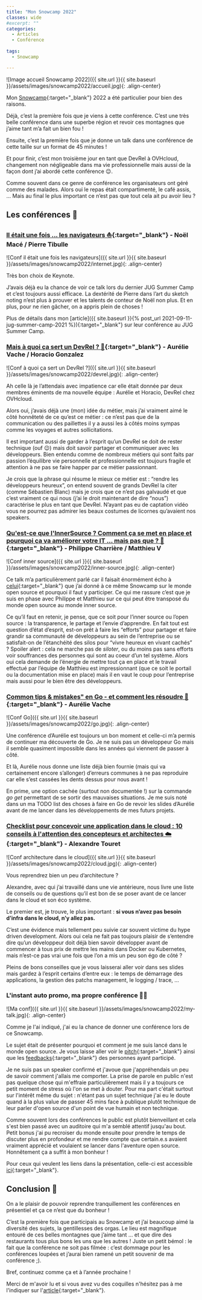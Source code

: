 ```yaml
---
title: "Mon Snowcamp 2022"
classes: wide
#excerpt: ""
categories:
  - Articles
  - Conférence
  
tags:
  - Snowcamp

---
```

![Image accueil Snowcamp 2022]({{ site.url }}{{ site.baseurl }}/assets/images/snowcamp2022/accueil.jpg){: .align-center}


Mon [Snowcamp](https://snowcamp.io/fr/){:target="_blank"} 2022 a été particulier pour bien des raisons.

Déjà, c’est la première fois que je viens à cette conférence.
C’est une très belle conférence dans une superbe région et revoir ces montagnes que j’aime tant m’a fait un bien fou !

Ensuite, c’est la première fois que je donne un talk dans une conférence de cette taille sur un format de 45 minutes !

Et pour finir, c’est mon troisième jour en tant que DevRel à OVHcloud, changement non négligeable dans ma vie professionnelle mais aussi de la façon dont j’ai abordé cette conférence :wink:.

Comme souvent dans ce genre de conférence les organisateurs ont géré comme des malades.
Alors oui le repas était compartimenté, le café assis, … Mais au final le plus important ce n’est pas que tout cela ait pu avoir lieu ?


## Les conférences 💬

### [Il était une fois ... les navigateurs :sailboat:](https://snowcamp2022.sched.com/event/qa5F/il-etait-une-fois-les-navigateurs-nulb){:target="_blank"} - Noël Macé / Pierre Tibulle

![Conf il était une fois les navigateurs]({{ site.url }}{{ site.baseurl }}/assets/images/snowcamp2022/internet.jpg){: .align-center}


Très bon choix de Keynote.

J’avais déjà eu la chance de voir ce talk lors du dernier JUG Summer Camp et c’est toujours aussi efficace.
La dextérité de Pierre dans l’art du sketch noting n’est plus à prouver et les talents de conteur de Noël non plus.
Et en plus, pour ne rien gâcher, on a appris plein de choses !

Plus de détails dans mon [article]({{ site.baseurl }}{% post_url 2021-09-11-jug-summer-camp-2021 %}){:target="_blank"} sur leur conférence au JUG Summer Camp.

### [Mais à quoi ça sert un DevRel ? :unicorn:](https://snowcamp2022.sched.com/event/qHPo/mais-a-quoi-ca-sert-un-devrel){:target="_blank"} - Aurélie Vache / Horacio Gonzalez

![Conf à quoi ça sert un DevRel ?]({{ site.url }}{{ site.baseurl }}/assets/images/snowcamp2022/devrel.jpg){: .align-center}


Ah celle là je l’attendais avec impatience car elle était donnée par deux membres éminents de ma nouvelle équipe : Aurélie et Horacio, DevRel chez OVHcloud.

Alors oui, j’avais déjà une (mon) idée du métier, mais j’ai vraiment aimé le côté honnêteté de ce qu’est ce métier : ce n’est pas que de la communication ou des paillettes il y a aussi les à côtés moins sympas comme les voyages et autres sollicitations.

Il est important aussi de garder à l’esprit qu’un DevRel se doit de rester technique (ouf :wink:) mais doit savoir partager et communiquer avec les développeurs.
Bien entendu comme de nombreux métiers qui sont faits par passion l’équilibre vie personnelle et professionnelle est toujours fragile et attention à ne pas se faire happer par ce métier passionnant.

Je crois que la phrase qui résume le mieux ce métier est : “rendre les développeurs heureux”, on entend souvent de grands DevRel la citer (comme Sébastien Blanc) mais je crois que ce n’est pas galvaudé et que c’est vraiment ce qui nous (j’ai le droit maintenant de dire “nous”) caractérise le plus en tant que DevRel.
N’ayant pas eu de captation vidéo vous ne pourrez pas admirer les beaux costumes de licornes qu’avaient nos speakers.

### [Qu'est-ce que l'InnerSource ? Comment ça se met en place et pourquoi ça va améliorer votre IT ... mais pas que ? :handshake:](https://snowcamp2022.sched.com/event/qHQm/quest-ce-que-linnersource-comment-ca-se-met-en-place-et-pourquoi-ca-va-ameliorer-votre-it-mais-pas-que){:target="_blank"} - Philippe Charrière / Matthieu V

![Conf inner source]({{ site.url }}{{ site.baseurl }}/assets/images/snowcamp2022/inner-source.jpg){: .align-center}


Ce talk m’a particulièrement parlé car il faisait énormément écho à [celui](https://snowcamp2022.sched.com/event/qHR4/lopen-source-au-secours-du-developpeur-et-de-larchitecte){:target="_blank"} que j’ai donné à ce même Snowcamp sur le monde open source et pourquoi il faut y participer.
Ce qui me rassure c’est que je suis en phase avec Philippe et Matthieu sur ce qui peut être transposé du monde open source au monde inner source.

Ce qu’il faut en retenir, je pense, que ce soit pour l’inner source ou l’open source : la transparence, le partage et l’envie d’apprendre.
En fait tout est question d’état d’esprit, est-on prêt à faire les “efforts” pour partager et faire grandir sa communauté de développeurs au sein de l’entreprise ou se satisfait-on de l’étanchéité des silos pour “vivre heureux en vivant cachés” ?
Spoiler alert : cela ne marche pas de _siloter_, ou du moins pas sans efforts voir souffrances des personnes qui sont au coeur d’un tel système.
Alors oui cela demande de l’énergie de mettre tout ça en place et le travail effectué par l’équipe de Matthieu est impressionnant (que ce soit le portail ou la documentation mise en place) mais il en vaut le coup pour l’entreprise mais aussi pour le bien être des développeurs.

### [Common tips & mistakes" en Go - et comment les résoudre :eyes:](https://snowcamp2022.sched.com/event/vE3y/common-tips-mistakes-en-go-et-comment-les-resoudre){:target="_blank"} - Aurélie Vache

![Conf Go]({{ site.url }}{{ site.baseurl }}/assets/images/snowcamp2022/go.jpg){: .align-center}

Une conférence d’Aurélie est toujours un bon moment et celle-ci m’a permis de continuer ma découverte de Go.
Je ne suis pas un développeur Go mais il semble quasiment impossible dans les années qui viennent de passer à côté.

Et là, Aurélie nous donne une liste déjà bien fournie (mais qui va certainement encore s’allonger) d’erreurs communes à ne pas reproduire car elle s’est cassées les dents dessus pour nous avant !

En prime, une option cachée (surtout non documentée !) sur la commande _go get_ permettant de se sortir des mauvaises situations.
Je me suis noté dans un ma TODO list des choses à faire en Go de revoir les slides d’Aurélie avant de me lancer dans les développements de mes futurs projets.

### [Checklist pour concevoir une application dans le cloud : 10 conseils à l'attention des concepteurs et architectes :cloud:](https://snowcamp2022.sched.com/event/qHP8/checklist-pour-concevoir-une-application-dans-le-cloud-10-conseils-a-lattention-des-concepteurs-et-architectes){:target="_blank"} - Alexandre Touret

![Conf architecture dans le cloud]({{ site.url }}{{ site.baseurl }}/assets/images/snowcamp2022/cloud.jpg){: .align-center}

Vous reprendrez bien un peu d’architecture ?

Alexandre, avec qui j’ai travaillé dans une vie antérieure, nous livre une liste de conseils ou de questions qu’il est bon de se poser avant de ce lancer dans le cloud et son éco système.

Le premier est, je trouve, le plus important : **si vous n’avez pas besoin d’infra dans le cloud, n’y allez pas.**

C’est une évidence mais tellement peu suivie car souvent victime du hype driven development.
Alors oui cela ne fait pas toujours plaisir de s’entendre dire qu’un développeur doit déjà bien savoir développer avant de commencer à tous prix de mettre les mains dans Docker ou Kubernetes, mais n’est-ce pas vrai une fois que l’on a mis un peu son égo de côté ?

Pleins de bons conseilles que je vous laisserai aller voir dans ses slides mais gardez à l’esprit certains d’entre eux : le temps de démarrage des applications, la gestion des patchs management, le logging / trace, …

### L'instant auto promo, ma propre conférence 🐻‍❄️

![Ma conf]({{ site.url }}{{ site.baseurl }}/assets/images/snowcamp2022/my-talk.jpg){: .align-center}


Comme je l'ai indiqué, j'ai eu la chance de donner une conférence lors de ce Snowcamp.

Le sujet était de présenter pourquoi et comment je me suis lancé dans le monde open source.
Je vous laisse aller voir le [pitch](https://snowcamp2022.sched.com/event/qHR4/lopen-source-au-secours-du-developpeur-et-de-larchitecte){:target="_blank"} ainsi que les [feedbacks](https://roti.express/share-survey/7J4677bqJ4NMkiDfG){:target="_blank"} des personnes ayant participé.

Je ne suis pas un speaker confirmé et j'avoue que j'appréhendais un peu de savoir comment j'allais me comporter.
La prise de parole en public n'est pas quelque chose qui m'effraie particulièrement mais il y a toujours ce petit moment de stress où l'on se met à douter.
Pour ma part c'était surtout sur l'intérêt même du sujet : n'étant pas un sujet technique j'ai eu le doute quand à la plus value de passer 45 mins face à publique plutôt technique de leur parler d'open source d'un point de vue humain et non technique.

Comme souvent lors des conférences le public est plutôt bienveillant et cela s'est bien passé avec un auditoire qui m'a semblé attentif jusqu'au bout.
Petit bonus j'ai pu recroiser du monde ensuite pour prendre le temps de discuter plus en profondeur et me rendre compte que certain.e.s avaient vraiment apprécié et voulaient se lancer dans l'aventure open source.
Honnêtement ça a suffit à mon bonheur !

Pour ceux qui veulent les liens dans la présentation, celle-ci est accessible [ici](https://noti.st/philippart-s/8XjcQg/opensource-au-secours-du-developpeur-et-de-larchitecte){:target="_blank"}.


## Conclusion 🧐
On a le plaisir de pouvoir reprendre tranquillement les conférences en présentiel et ça ce n’est que du bonheur !

C’est la première fois que participais au Snowcamp et j’ai beaucoup aimé la diversité des sujets, la gentillesses des orgas.
Le lieu est magnifique entouré de ces belles montagnes que j’aime tant … et que dire des restaurants tous plus bons les uns que les autres !
Juste un petit bémol : le fait que la conférence ne soit pas filmée : c’est dommage pour les conférences loupées et j’aurai bien ramené un petit souvenir de ma conférence ;).

Bref, continuez comme ça et à l’année prochaine !

Merci de m'avoir lu et si vous avez vu des coquilles n'hésitez pas à me l'indiquer sur l'[article](https://github.com/philippart-s/blog){:target="_blank"}. 